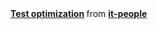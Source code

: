 <iframe width="420" height="320" src="" frameborder="0" allowfullscreen></iframe>

<div class="presentation">
<div style="margin-bottom:5px"> <strong> <a href="http://s.pusto.org/writing/ru-pycon-2013/" title="Test optimization" target="_blank">Test optimization</a> </strong> from <strong><a href="http://www.slideshare.net/it-people" target="_blank">it-people</a></strong></div>
</div>
